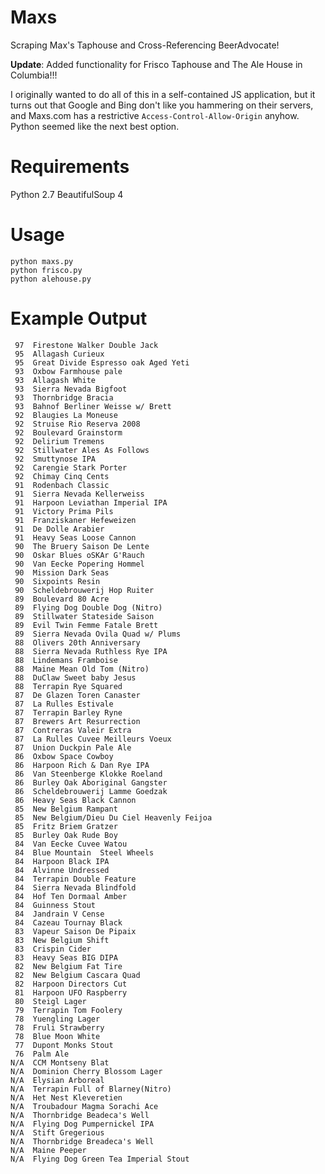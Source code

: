 Maxs
====

Scraping Max's Taphouse and Cross-Referencing BeerAdvocate!

**Update**: Added functionality for Frisco Taphouse and The Ale House in Columbia!!!

I originally wanted to do all of this in a self-contained JS application, but it turns out that Google and Bing don't like you hammering on their servers, and Maxs.com has a restrictive `Access-Control-Allow-Origin` anyhow.  Python seemed like the next best option.

Requirements
====

Python 2.7
BeautifulSoup 4

Usage
====

    python maxs.py
    python frisco.py
    python alehouse.py

Example Output
====
 
```
 97  Firestone Walker Double Jack
 95  Allagash Curieux
 95  Great Divide Espresso oak Aged Yeti
 93  Oxbow Farmhouse pale
 93  Allagash White
 93  Sierra Nevada Bigfoot
 93  Thornbridge Bracia
 93  Bahnof Berliner Weisse w/ Brett
 92  Blaugies La Moneuse 
 92  Struise Rio Reserva 2008
 92  Boulevard Grainstorm
 92  Delirium Tremens
 92  Stillwater Ales As Follows
 92  Smuttynose IPA
 92  Carengie Stark Porter
 92  Chimay Cinq Cents
 91  Rodenbach Classic
 91  Sierra Nevada Kellerweiss
 91  Harpoon Leviathan Imperial IPA
 91  Victory Prima Pils
 91  Franziskaner Hefeweizen
 91  De Dolle Arabier
 91  Heavy Seas Loose Cannon
 90  The Bruery Saison De Lente
 90  Oskar Blues oSKAr G'Rauch
 90  Van Eecke Popering Hommel
 90  Mission Dark Seas
 90  Sixpoints Resin
 90  Scheldebrouwerij Hop Ruiter
 89  Boulevard 80 Acre
 89  Flying Dog Double Dog (Nitro)
 89  Stillwater Stateside Saison
 89  Evil Twin Femme Fatale Brett
 89  Sierra Nevada Ovila Quad w/ Plums
 88  Olivers 20th Anniversary
 88  Sierra Nevada Ruthless Rye IPA
 88  Lindemans Framboise
 88  Maine Mean Old Tom (Nitro)
 88  DuClaw Sweet baby Jesus
 88  Terrapin Rye Squared
 87  De Glazen Toren Canaster
 87  La Rulles Estivale
 87  Terrapin Barley Ryne
 87  Brewers Art Resurrection
 87  Contreras Valeir Extra
 87  La Rulles Cuvee Meilleurs Voeux
 87  Union Duckpin Pale Ale
 86  Oxbow Space Cowboy
 86  Harpoon Rich & Dan Rye IPA
 86  Van Steenberge Klokke Roeland
 86  Burley Oak Aboriginal Gangster
 86  Scheldebrouwerij Lamme Goedzak
 86  Heavy Seas Black Cannon
 85  New Belgium Rampant
 85  New Belgium/Dieu Du Ciel Heavenly Feijoa
 85  Fritz Briem Gratzer
 85  Burley Oak Rude Boy
 84  Van Eecke Cuvee Watou
 84  Blue Mountain  Steel Wheels
 84  Harpoon Black IPA
 84  Alvinne Undressed
 84  Terrapin Double Feature
 84  Sierra Nevada Blindfold 
 84  Hof Ten Dormaal Amber
 84  Guinness Stout
 84  Jandrain V Cense
 84  Cazeau Tournay Black
 83  Vapeur Saison De Pipaix
 83  New Belgium Shift
 83  Crispin Cider
 83  Heavy Seas BIG DIPA 
 82  New Belgium Fat Tire
 82  New Belgium Cascara Quad
 82  Harpoon Directors Cut
 81  Harpoon UFO Raspberry
 80  Steigl Lager
 79  Terrapin Tom Foolery
 78  Yuengling Lager
 78  Fruli Strawberry
 78  Blue Moon White
 77  Dupont Monks Stout
 76  Palm Ale
N/A  CCM Montseny Blat
N/A  Dominion Cherry Blossom Lager
N/A  Elysian Arboreal
N/A  Terrapin Full of Blarney(Nitro)
N/A  Het Nest Kleveretien
N/A  Troubadour Magma Sorachi Ace
N/A  Thornbridge Beadeca's Well
N/A  Flying Dog Pumpernickel IPA
N/A  Stift Gregerious
N/A  Thornbridge Breadeca's Well
N/A  Maine Peeper
N/A  Flying Dog Green Tea Imperial Stout
```